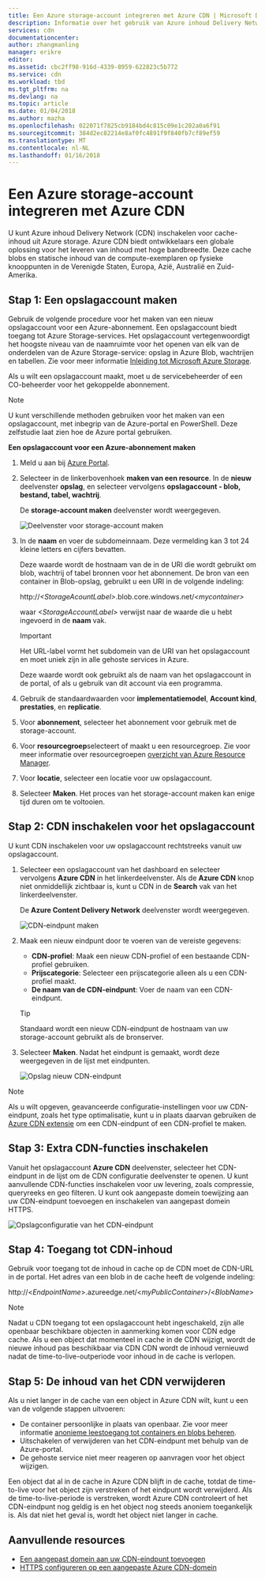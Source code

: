 ```yaml
---
title: Een Azure storage-account integreren met Azure CDN | Microsoft Docs
description: Informatie over het gebruik van Azure inhoud Delivery Network (CDN) hoge bandbreedte inhoud leveren door blobs uit Azure Storage cache te plaatsen.
services: cdn
documentationcenter: 
author: zhangmanling
manager: erikre
editor: 
ms.assetid: cbc2ff98-916d-4339-8959-622823c5b772
ms.service: cdn
ms.workload: tbd
ms.tgt_pltfrm: na
ms.devlang: na
ms.topic: article
ms.date: 01/04/2018
ms.author: mazha
ms.openlocfilehash: 022071f7825cb9184bd4c815c09e1c202a0a6f91
ms.sourcegitcommit: 384d2ec82214e8af0fc4891f9f840fb7cf89ef59
ms.translationtype: MT
ms.contentlocale: nl-NL
ms.lasthandoff: 01/16/2018
---
```

# <a name="integrate-an-azure-storage-account-with-azure-cdn"></a>Een Azure storage-account integreren met Azure CDN
U kunt Azure inhoud Delivery Network (CDN) inschakelen voor cache-inhoud uit Azure storage. Azure CDN biedt ontwikkelaars een globale oplossing voor het leveren van inhoud met hoge bandbreedte. Deze cache blobs en statische inhoud van de compute-exemplaren op fysieke knooppunten in de Verenigde Staten, Europa, Azië, Australië en Zuid-Amerika.

## <a name="step-1-create-a-storage-account"></a>Stap 1: Een opslagaccount maken
Gebruik de volgende procedure voor het maken van een nieuw opslagaccount voor een Azure-abonnement. Een opslagaccount biedt toegang tot Azure Storage-services. Het opslagaccount vertegenwoordigt het hoogste niveau van de naamruimte voor het openen van elk van de onderdelen van de Azure Storage-service: opslag in Azure Blob, wachtrijen en tabellen. Zie voor meer informatie [Inleiding tot Microsoft Azure Storage](../storage/common/storage-introduction.md).

Als u wilt een opslagaccount maakt, moet u de servicebeheerder of een CO-beheerder voor het gekoppelde abonnement.

> [!NOTE]
> U kunt verschillende methoden gebruiken voor het maken van een opslagaccount, met inbegrip van de Azure-portal en PowerShell. Deze zelfstudie laat zien hoe de Azure portal gebruiken.   
> 

**Een opslagaccount voor een Azure-abonnement maken**

1. Meld u aan bij [Azure Portal](https://portal.azure.com).
2. Selecteer in de linkerbovenhoek **maken van een resource**. In de **nieuw** deelvenster **opslag**, en selecteer vervolgens **opslagaccount - blob, bestand, tabel, wachtrij**.
    
    De **storage-account maken** deelvenster wordt weergegeven.   

    ![Deelvenster voor storage-account maken](./media/cdn-create-a-storage-account-with-cdn/cdn-create-new-storage-account.png)

3. In de **naam** en voer de subdomeinnaam. Deze vermelding kan 3 tot 24 kleine letters en cijfers bevatten.
   
    Deze waarde wordt de hostnaam van de in de URI die wordt gebruikt om blob, wachtrij of tabel bronnen voor het abonnement. De bron van een container in Blob-opslag, gebruikt u een URI in de volgende indeling:
   
    http://*&lt;StorageAcountLabel&gt;*.blob.core.windows.net/*&lt;mycontainer&gt;*

    waar  *&lt;StorageAccountLabel&gt;*  verwijst naar de waarde die u hebt ingevoerd in de **naam** vak.
   
    > [!IMPORTANT]    
    > Het URL-label vormt het subdomein van de URI van het opslagaccount en moet uniek zijn in alle gehoste services in Azure.
   
    Deze waarde wordt ook gebruikt als de naam van het opslagaccount in de portal, of als u gebruik van dit account via een programma.
    
4. Gebruik de standaardwaarden voor **implementatiemodel**, **Account kind**, **prestaties**, en **replicatie**. 
    
5. Voor **abonnement**, selecteer het abonnement voor gebruik met de storage-account.
    
6. Voor **resourcegroep**selecteert of maakt u een resourcegroep. Zie voor meer informatie over resourcegroepen [overzicht van Azure Resource Manager](../azure-resource-manager/resource-group-overview.md#resource-groups).
    
7. Voor **locatie**, selecteer een locatie voor uw opslagaccount.
    
8. Selecteer **Maken**. Het proces van het storage-account maken kan enige tijd duren om te voltooien.

## <a name="step-2-enable-cdn-for-the-storage-account"></a>Stap 2: CDN inschakelen voor het opslagaccount

U kunt CDN inschakelen voor uw opslagaccount rechtstreeks vanuit uw opslagaccount. 

1. Selecteer een opslagaccount van het dashboard en selecteer vervolgens **Azure CDN** in het linkerdeelvenster. Als de **Azure CDN** knop niet onmiddellijk zichtbaar is, kunt u CDN in de **Search** vak van het linkerdeelvenster.
    
    De **Azure Content Delivery Network** deelvenster wordt weergegeven.

    ![CDN-eindpunt maken](./media/cdn-create-a-storage-account-with-cdn/cdn-storage-new-endpoint-creation.png)
    
2. Maak een nieuw eindpunt door te voeren van de vereiste gegevens:
    - **CDN-profiel**: Maak een nieuw CDN-profiel of een bestaande CDN-profiel gebruiken.
    - **Prijscategorie**: Selecteer een prijscategorie alleen als u een CDN-profiel maakt.
    - **De naam van de CDN-eindpunt**: Voer de naam van een CDN-eindpunt.

    > [!TIP]
    > Standaard wordt een nieuw CDN-eindpunt de hostnaam van uw storage-account gebruikt als de bronserver.

3. Selecteer **Maken**. Nadat het eindpunt is gemaakt, wordt deze weergegeven in de lijst met eindpunten.

    ![Opslag nieuw CDN-eindpunt](./media/cdn-create-a-storage-account-with-cdn/cdn-storage-new-endpoint-list.png)

> [!NOTE]
> Als u wilt opgeven, geavanceerde configuratie-instellingen voor uw CDN-eindpunt, zoals het type optimalisatie, kunt u in plaats daarvan gebruiken de [Azure CDN extensie](cdn-create-new-endpoint.md#create-a-new-cdn-endpoint) om een CDN-eindpunt of een CDN-profiel te maken.

## <a name="step-3-enable-additional-cdn-features"></a>Stap 3: Extra CDN-functies inschakelen

Vanuit het opslagaccount **Azure CDN** deelvenster, selecteer het CDN-eindpunt in de lijst om de CDN configuratie deelvenster te openen. U kunt aanvullende CDN-functies inschakelen voor uw levering, zoals compressie, queryreeks en geo filteren. U kunt ook aangepaste domein toewijzing aan uw CDN-eindpunt toevoegen en inschakelen van aangepast domein HTTPS.
    
![Opslagconfiguratie van het CDN-eindpunt](./media/cdn-create-a-storage-account-with-cdn/cdn-storage-endpoint-configuration.png)

## <a name="step-4-access-cdn-content"></a>Stap 4: Toegang tot CDN-inhoud
Gebruik voor toegang tot de inhoud in cache op de CDN moet de CDN-URL in de portal. Het adres van een blob in de cache heeft de volgende indeling:

http://<*EndpointName*\>.azureedge.net/<*myPublicContainer*\>/<*BlobName*\>

> [!NOTE]
> Nadat u CDN toegang tot een opslagaccount hebt ingeschakeld, zijn alle openbaar beschikbare objecten in aanmerking komen voor CDN edge cache. Als u een object dat momenteel in cache in de CDN wijzigt, wordt de nieuwe inhoud pas beschikbaar via CDN CDN wordt de inhoud vernieuwd nadat de time-to-live-outperiode voor inhoud in de cache is verlopen.

## <a name="step-5-remove-content-from-the-cdn"></a>Stap 5: De inhoud van het CDN verwijderen
Als u niet langer in de cache van een object in Azure CDN wilt, kunt u een van de volgende stappen uitvoeren:

* De container persoonlijke in plaats van openbaar. Zie voor meer informatie [anonieme leestoegang tot containers en blobs beheren](../storage/blobs/storage-manage-access-to-resources.md).
* Uitschakelen of verwijderen van het CDN-eindpunt met behulp van de Azure-portal.
* De gehoste service niet meer reageren op aanvragen voor het object wijzigen.

Een object dat al in de cache in Azure CDN blijft in de cache, totdat de time-to-live voor het object zijn verstreken of het eindpunt wordt verwijderd. Als de time-to-live-periode is verstreken, wordt Azure CDN controleert of het CDN-eindpunt nog geldig is en het object nog steeds anoniem toegankelijk is. Als dat niet het geval is, wordt het object niet langer in cache.

## <a name="additional-resources"></a>Aanvullende resources
* [Een aangepast domein aan uw CDN-eindpunt toevoegen](cdn-map-content-to-custom-domain.md)
* [HTTPS configureren op een aangepaste Azure CDN-domein](cdn-custom-ssl.md)

